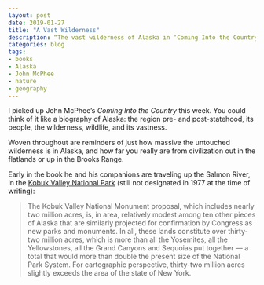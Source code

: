 ```yaml
---
layout: post
date: 2019-01-27
title: "A Vast Wilderness"
description: “The vast wilderness of Alaska in ‘Coming Into the Country’.”
categories: blog
tags:
- books
- Alaska
- John McPhee
- nature
- geography
---
```


I picked up John McPhee’s _Coming Into the Country_ this week. You could think of it like a biography of Alaska: the region pre- and post-statehood, its people, the wilderness, wildlife, and its vastness.

Woven throughout are reminders of just how massive the untouched wilderness is in Alaska, and how far you really are from civilization out in the flatlands or up in the Brooks Range.

Early in the book he and his companions are traveling up the Salmon River, in the [Kobuk Valley National Park](https://en.wikipedia.org/wiki/Kobuk_Valley_National_Park "Kobuk Valley National Park") (still not designated in 1977 at the time of writing):

> The Kobuk Valley National Monument proposal, which includes nearly two million acres, is, in area, relatively modest among ten other pieces of Alaska that are similarly projected for confirmation by Congress as new parks and monuments. In all, these lands constitute over thirty-two million acres, which is more than all the Yosemites, all the Yellowstones, all the Grand Canyons and Sequoias put together — a total that would more than double the present size of the National Park System. For cartographic perspective, thirty-two million acres slightly exceeds the area of the state of New York.

